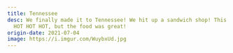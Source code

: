```yaml
---
title: Tennessee
desc: We finally made it to Tennessee! We hit up a sandwich shop! This place was
  HOT HOT HOT, but the food was great!
origin-date: 2021-07-04
image: https://i.imgur.com/WuybxUd.jpg
---
```

